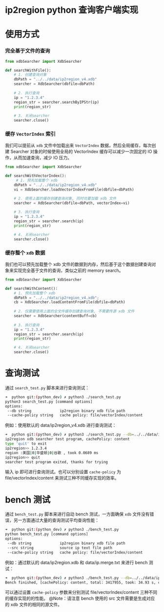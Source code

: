 # ip2region python 查询客户端实现

# 使用方式

### 完全基于文件的查询

```python
from xdbSearcher import XdbSearcher

def searchWithFile():
    # 1. 创建查询对象
    dbPath = "../../data/ip2region_v4.xdb"
    searcher = XdbSearcher(dbfile=dbPath)
    
    # 2. 执行查询
    ip = "1.2.3.4"
    region_str = searcher.searchByIPStr(ip)
    print(region_str)
    
    # 3. 关闭searcher
    searcher.close()
```

### 缓存 `VectorIndex` 索引

我们可以提前从 `xdb` 文件中加载出来 `VectorIndex` 数据，然后全局缓存，每次创建 Searcher 对象的时候使用全局的 VectorIndex 缓存可以减少一次固定的 IO 操作，从而加速查询，减少 IO 压力。

```python
from xdbSearcher import XdbSearcher

def searchWithVectorIndex():
     # 1. 预先加载整个 xdb
    dbPath = "../../data/ip2region_v4.xdb"
    vi = XdbSearcher.loadVectorIndexFromFile(dbfile=dbPath)

    # 2. 使用上面的缓存创建查询对象, 同时也要加载 xdb 文件
    searcher = XdbSearcher(dbfile=dbPath, vectorIndex=vi)
    
    # 3. 执行查询
    ip = "1.2.3.4"
    region_str = searcher.search(ip)
    print(region_str)

    # 4. 关闭searcher
    searcher.close()
```

### 缓存整个 `xdb` 数据

我们也可以预先加载整个 xdb 文件的数据到内存，然后基于这个数据创建查询对象来实现完全基于文件的查询，类似之前的 memory search。

```python
from xdbSearcher import XdbSearcher

def searchWithContent():
    # 1. 预先加载整个 xdb
    dbPath = "../../data/ip2region_v4.xdb";
    cb = XdbSearcher.loadContentFromFile(dbfile=dbPath)
    
    # 2. 仅需要使用上面的全文件缓存创建查询对象, 不需要传源 xdb 文件
    searcher = XdbSearcher(contentBuff=cb)
    
    # 3. 执行查询
    ip = "1.2.3.4"
    region_str = searcher.search(ip)
    print(region_str)

    # 4. 关闭searcher
    searcher.close()
```
# 查询测试

通过 `search_test.py` 脚本来进行查询测试：
```bash
➜  python git:(python_dev) ✗ python3 ./search_test.py
python3 search_test.py [command options]
options:
 --db string             ip2region binary xdb file path
 --cache-policy string   cache policy: file/vectorIndex/content
```

例如：使用默认的 data/ip2region_v4.xdb 进行查询测试：
```bash
➜  python git:(python_dev) ✗ python3 ./search_test.py --db=../../data/ip2region_v4.xdb --cache-policy=content
ip2region xdb searcher test program, cachePolicy: content
type 'quit' to exit
ip2region>> 1.2.3.4
region :美国|0|华盛顿|0|谷歌 , took 0.0689 ms
ip2region>> quit
searcher test program exited, thanks for trying
```

输入 ip 即可进行查询测试。也可以分别设置 `cache-policy` 为 file/vectorIndex/content 来测试三种不同缓存实现的效率。

# bench 测试

通过 `bench_test.py` 脚本来进行自动 bench 测试，一方面确保 `xdb` 文件没有错误，另一方面通过大量的查询测试平均查询性能：
```bash
➜  python git:(python_dev) ✗ python3 ./bench_test.py
python bench_test.py [command options]
options:
 --db string             ip2region binary xdb file path
 --src string            source ip text file path
 --cache-policy string   cache policy: file/vectorIndex/content
```

例如：通过默认的 data/ip2region.xdb 和 data/ip.merge.txt 来进行 bench 测试：
```bash
➜  python git:(python_dev) ✗ python3 ./bench_test.py --db=../../data/ip2region_v4.xdb --src=../../data/ipv4_source.txt --cache-policy=content
Bench finished, [cachePolicy: content, total: 3417955, took: 34.93 s, cost: 0.0094 ms/op]
```

可以通过设置 `cache-policy` 参数来分别测试 file/vectorIndex/content 三种不同的缓存实现的的性能。
@Note：请注意 bench 使用的 src 文件需要是生成对应的 xdb 文件的相同的源文件。